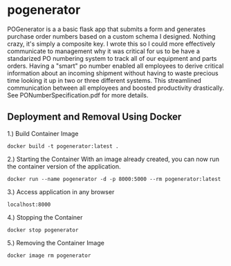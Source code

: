 # pogenerator
POGenerator is a a basic flask app that submits a form and generates purchase order numbers based on a custom schema I designed. Nothing crazy, it's simply a composite key. I wrote this so I could more effectively communicate to management why it was critical for us to be have a standarized PO numbering system to track all of our equipment and parts orders. Having a "smart" po number enabled all employees to derive critical information about an incoming shipment without having to waste precious time looking it up in two or three different systems. This streamlined communication between all employees and boosted productivity drastically. See PONumberSpecification.pdf for more details.

## Deployment and Removal Using Docker
1.) Build Container Image

    docker build -t pogenerator:latest .

2.) Starting the Container
    With an image already created, you can now run the container version of the application.

    docker run --name pogenerator -d -p 8000:5000 --rm pogenerator:latest

3.) Access application in any browser

    localhost:8000 

4.) Stopping the Container

    docker stop pogenerator

5.) Removing the Container Image

    docker image rm pogenerator
